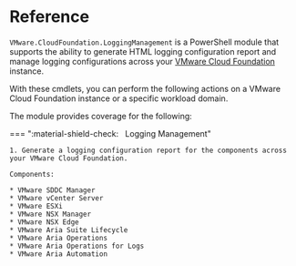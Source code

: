 <!-- markdownlint-disable first-line-h1 no-inline-html -->
# Reference

`VMware.CloudFoundation.LoggingManagement` is a PowerShell module that supports the ability to generate  HTML logging configuration report and manage logging configurations across your [VMware Cloud Foundatiоn][docs-vmware-cloud-foundation] instance.

With these cmdlets, you can perform the following actions on a VMware Cloud Foundation instance or a specific workload domain.

The module provides coverage for the following:

=== ":material-shield-check: &nbsp; Logging Management"

    1. Generate a logging configuration report for the components across your VMware Cloud Foundation.

    Components:

    * VMware SDDC Manager
    * VMware vCenter Server
    * VMware ESXi
    * VMware NSX Manager
    * VMware NSX Edge
    * VMware Aria Suite Lifecycle
    * VMware Aria Operations
    * VMware Aria Operations for Logs
    * VMware Aria Automation

[docs-vmware-cloud-foundation]: https://docs.vmware.com/en/VMware-Cloud-Foundation/index.html
